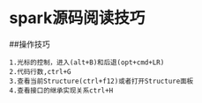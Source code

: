 # spark源码阅读技巧

##操作技巧
```textmate
1.光标的控制，进入(alt+B)和后退(opt+cmd+LR)
2.代码行数,ctrl+G
3.查看当前Structure(ctrl+f12)或者打开Structure面板
4.查看接口的继承实现关系ctrl+H

```